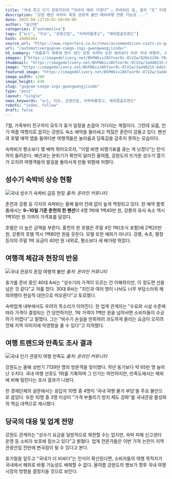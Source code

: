 ```yaml
---
title: "국내 최고 인기 관광지인데 “차라리 해외 가겠다” … 우려하던 일, 결국 ‘또’ 터졌다"
description: "강원 펜션 숙박비 폭등 관광객 불만·해외여행 전환 가능성 ..."
date: 2025-08-11T10:02:58+09:00
author: "윤신애"
categories: ["automotive"]
tags: ["뉴스", "이슈", "관광산업", "숙박버블경고", "해외탈출트렌드"]
hash: a9d02461
source_url: "https://www.reportera.co.kr/news/accommodation-costs-in-gangwon-province/"
url: "/automotive/gugnae-coego-ingi-gwangwangjiinde/"
h5_summary: "여름휴가 계획에 변수 생긴 강원 숙박비 논란 해외보다 비싼 국내 여행지, 소비자 선택 흔들"
images: ["https://imagedelivery.net/BhPWbivJAhTvor9c-8lV2w/828e124b-7043-4030-346d-0b84050c4400/public", "https://imagedelivery.net/BhPWbivJAhTvor9c-8lV2w/3ad40215-bde5-485c-7067-a42ecdce3500/public", "https://imagedelivery.net/BhPWbivJAhTvor9c-8lV2w/582bb77f-f326-4a64-7442-d7c243addc00/public", "https://imagedelivery.net/BhPWbivJAhTvor9c-8lV2w/a76e846f-1bd2-448e-6947-dd6c380eda00/public"]
thumbnail: "https://imagedelivery.net/BhPWbivJAhTvor9c-8lV2w/3ad40215-bde5-485c-7067-a42ecdce3500/public"
image: "https://imagedelivery.net/BhPWbivJAhTvor9c-8lV2w/3ad40215-bde5-485c-7067-a42ecdce3500/public"
featured_image: "https://imagedelivery.net/BhPWbivJAhTvor9c-8lV2w/3ad40215-bde5-485c-7067-a42ecdce3500/public"
image_width: 1200
image_height: 630
slug: "gugnae-coego-ingi-gwangwangjiinde"
type: "post"
layout: "single"
news_keywords: "뉴스, 이슈, 관광산업, 숙박버블경고, 해외탈출트렌드"
robots: "index, follow"
draft: false
---
```


7월, 가족부터 친구까지 모두가 휴가 일정을 손꼽아 기다리는 계절이다. 그런데 요즘, 인기 여름 여행지로 꼽히는 강원도 숙소 예약을 둘러싸고 적잖은 혼란이 감돌고 있다. 펜션과 호텔 예약 앱을 들여다본 여행객들은 놀라움과 당혹감을 감추지 못하는 모습이다.

숙박비가 평소보다 몇 배씩 뛰어오르자, "이럴 바엔 비행기표를 끊는 게 낫겠다"는 탄식까지 들려온다. 예년과는 분위기가 확연히 달라진 올여름, 강원도의 뜨거운 성수기 열기가 오히려 여행객들의 발길을 돌아서게 만들 위험에 처했다.

## 성수기 숙박비 상승 현황

![국내 성수기 숙박비 급등 현장](https://imagedelivery.net/BhPWbivJAhTvor9c-8lV2w/a76e846f-1bd2-448e-6947-dd6c380eda00/public)
*출처: 온라인 커뮤니티*


춘천과 강릉 등 각지의 숙박비는 올해 들어 전례 없이 높게 책정되고 있다. 한 예약 플랫폼에서는 **9~10일 기준 춘천의 한 펜션**이 4명 1박에 1백40만 원, 강릉의 유사 숙소 역시 1백10만 원 가까이 가격표를 달았다.

호텔은 더 높은 금액을 부른다. 홍천의 한 호텔은 주말 4인 1박(조식 포함)에 2백20만 원, 강릉의 호텔 역시 1백80만 원을 웃돈다. 모텔 또한 예외가 아니다. 강릉, 속초, 평창 등지의 주말 1박 요금이 40만 원 내외로, 평소보다 세 배가량 뛰었다.

## 여행객 체감과 현장의 반응

![국내 관광지 혼잡 여행객 불만](https://imagedelivery.net/BhPWbivJAhTvor9c-8lV2w/828e124b-7043-4030-346d-0b84050c4400/public)
*출처: 온라인 커뮤니티*


휴가를 준비 중인 40대 A씨는 "성수기라 가격이 오르는 건 이해하지만, 이 정도면 선을 넘은 것 같다"고 혀를 찼다. 30대 B씨는 "지인과 여러 명이 나눠도 너무 부담스러워 해외여행이 현실적 대안으로 떠오른다"고 토로했다.

숙박업계 내부에서도 우려의 목소리가 이어진다. 한 업계 관계자는 "수요와 시설 수준에 따라 가격이 결정되는 건 당연하지만, 1박 가격이 1백만 원을 넘어서면 소비자들이 수긍하기 어렵다"고 말했다. 그는 "비수기 손실을 만회하려 과도하게 올리는 요금이 오히려 전체 지역 이미지에 악영향을 줄 수 있다"고 지적했다.

## 여행 트렌드와 만족도 조사 결과

![국내 인기 관광지 여행 만족도](https://imagedelivery.net/BhPWbivJAhTvor9c-8lV2w/582bb77f-f326-4a64-7442-d7c243addc00/public)
*출처: 온라인 커뮤니티*


강원도는 올해 상반기 7139만 명의 방문객을 맞이했다. 작년 동기보다 약 65만 명 늘어난 수치다. 국내 여행 선호도 1위를 기록하며 그 인기는 여전하지만, 만족도에서는 해외에 비해 밀린다는 조사 결과가 나왔다.

한 경제단체의 설문에서는 응답자 10명 중 4명이 '국내 여행 물가 부담'을 주요 불만으로 꼽았다. 또한 10명 중 3명 이상이 "가격 부풀리기 방지 제도 강화"를 국내관광 활성화의 핵심 대책으로 제시했다.

## 당국의 대응 및 업계 전망

강원도 관계자는 "성수기 요금을 일방적으로 제한할 수는 없지만, 숙박 피해 신고센터 운영 등 소비자 보호에 힘쓰고 있다"고 밝혔다. 업계 전문가들은 이번 가격 논란이 지역 관광산업 전반에 변곡점이 될 수 있다고 본다.

휴가철을 앞두고 "국내가 더 비싸다"는 인식이 확산된다면, 소비자들의 여행 목적지가 국내에서 해외로 바뀔 가능성도 배제할 수 없다. 올여름 강원도의 행보가 향후 국내 여행시장의 방향을 결정지을 것으로 보인다.
